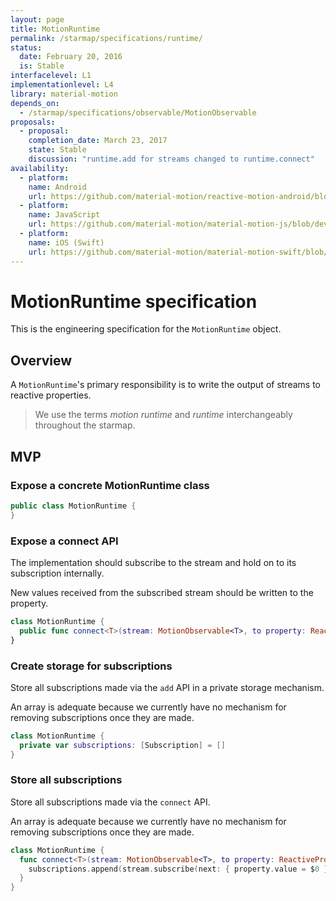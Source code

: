 ```yaml
---
layout: page
title: MotionRuntime
permalink: /starmap/specifications/runtime/
status:
  date: February 20, 2016
  is: Stable
interfacelevel: L1
implementationlevel: L4
library: material-motion
depends_on:
  - /starmap/specifications/observable/MotionObservable
proposals:
  - proposal:
    completion_date: March 23, 2017
    state: Stable
    discussion: "runtime.add for streams changed to runtime.connect"
availability:
  - platform:
    name: Android 
    url: https://github.com/material-motion/reactive-motion-android/blob/develop/library/src/main/java/com/google/android/reactive/motion/MotionRuntime.java
  - platform:
    name: JavaScript
    url: https://github.com/material-motion/material-motion-js/blob/develop/packages/streams/src/MotionRuntime.ts
  - platform:
    name: iOS (Swift)
    url: https://github.com/material-motion/material-motion-swift/blob/develop/src/MotionRuntime.swift
---
```


# MotionRuntime specification

This is the engineering specification for the `MotionRuntime` object.

## Overview

A `MotionRuntime`'s primary responsibility is to write the output of streams to reactive properties.

> We use the terms *motion runtime* and *runtime* interchangeably throughout the starmap.

## MVP

### Expose a concrete MotionRuntime class

```swift
public class MotionRuntime {
}
```

### Expose a connect API

The implementation should subscribe to the stream and hold on to its subscription internally.

New values received from the subscribed stream should be written to the property.

```swift
class MotionRuntime {
  public func connect<T>(stream: MotionObservable<T>, to property: ReactiveProperty<T>)
}
```

### Create storage for subscriptions

Store all subscriptions made via the `add` API in a private storage mechanism.

An array is adequate because we currently have no mechanism for removing subscriptions once they are
made.

```swift
class MotionRuntime {
  private var subscriptions: [Subscription] = []
}
```

### Store all subscriptions

Store all subscriptions made via the `connect` API.

An array is adequate because we currently have no mechanism for removing subscriptions once they are
made.

```swift
class MotionRuntime {
  func connect<T>(stream: MotionObservable<T>, to property: ReactiveProperty<T>) {
    subscriptions.append(stream.subscribe(next: { property.value = $0 }))
  }
}
```
